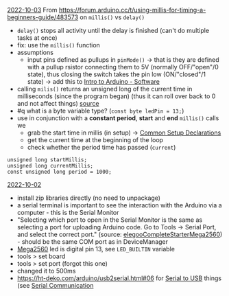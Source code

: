 [2022-10-03](2022-10-03)
From https://forum.arduino.cc/t/using-millis-for-timing-a-beginners-guide/483573 on `millis()` vs `delay()`
- `delay()` stops all activity until the delay is finished (can't do multiple tasks at once)
- fix: use the `millis()` function 
- assumptions
	- input pins defined as pullups in `pinMode()` -> that is they are defined with a pullup rsistor connecting them to 5V (normally OFF/"open"/0 state), thus closing the switch takes the pin low (ON/"closed"/1 state) -> add this to [Intro to Arduino - Software](../../Intro%20to%20Arduino%20-%20Software.md)
- calling `milis()`  returns an unsigned long of the current time in milliseconds (since the program began) (thus it can roll over back to 0 and not affect things) [source](https://www.arduino.cc/reference/en/language/functions/time/millis/)
- #q what is a byte variable type? (`const byte ledPin = 13;`)
- use in conjunction with a **constant period**, **start** and **end** `millis()` calls we
	- grab the start time in millis (in setup) -> [Common Setup Declarations](Common%20Setup%20Declarations.md)
	- get the current time at the beginning of the loop
	- check whether the period time has passed (`current`)

``` // e.g.
unsigned long startMillis;  
unsigned long currentMillis;  
const unsigned long period = 1000; 
```


[2022-10-02](2022-10-02)
- install zip libraries directly (no need to unpackage)
- a serial terminal is important to see the interaction with the Arduino via a computer - this is the Serial Monitor
- "Selecting which port to open in the Serial Monitor is the same as selecting a port for uploading Arduino code. Go to Tools -> Serial Port, and select the correct port." (source: [elegooCompleteStarterMega2560](elegooCompleteStarterMega2560.md)) - should be the same COM port as in DeviceManager
- [Mega2560](Mega2560.md) led is digital pin 13, see `LED_BUILTIN` variable
- tools > set board
- tools > set port (forgot this one)
- changed it to 500ms
- https://ht-deko.com/arduino/usb2serial.html#06 for [Serial to USB](Serial%20to%20USB.md) things (see [Serial Communication](Serial%20Communication.md)